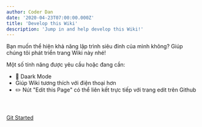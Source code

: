 ```yaml
---
author: Coder Dan
date: '2020-04-23T07:00:00.000Z'
title: 'Develop this Wiki'
description: 'Jump in and help develop this Wiki!'
---
```


Bạn muốn thể hiện khả năng lập trình siêu đỉnh của mình không? Giúp chúng tôi phát triển trang Wiki này nhé!

Một số tính năng được yêu cầu hoặc đang cần:

* 🌃 Daark Mode
* Giúp Wiki tương thích với điện thoại hơn
* ✏️ Nút "Edit this Page" có thể liên kết trực tiếp với trang edit trên Github

<div style="margin-top:50px;"></div>

<a class="button-default" href="https://github.com/aavegotchi/aavegotchi-wiki" target="_blank">Git Started</a>

